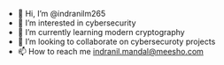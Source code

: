 - 👋 Hi, I’m @indranilm265
- 👀 I’m interested in cybersecurity
- 🌱 I’m currently learning modern cryptography
- 💞️ I’m looking to collaborate on cybersecuroty projects
- 📫 How to reach me indranil.mandal@meesho.com

<!---
indranilm265/indranilm265 is a ✨ special ✨ repository because its `README.md` (this file) appears on your GitHub profile.
You can click the Preview link to take a look at your changes.
--->
